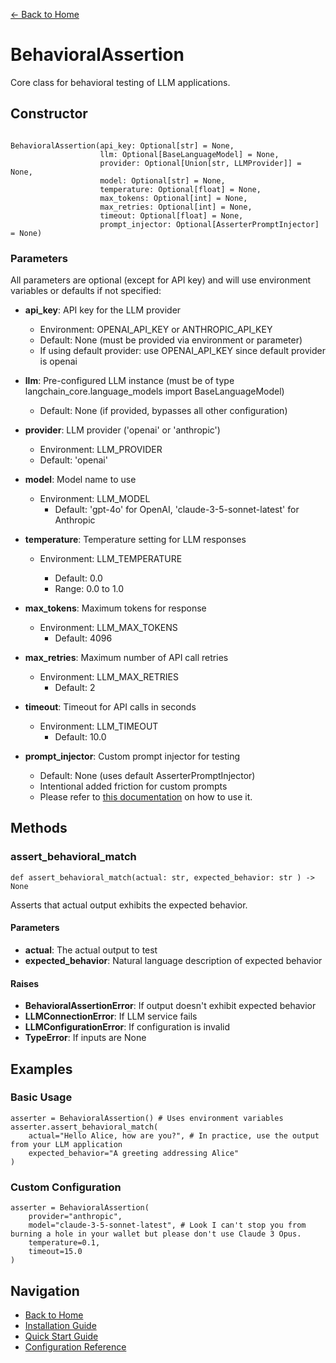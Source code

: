 [← Back to Home](../index.md)

# BehavioralAssertion

Core class for behavioral testing of LLM applications.

## Constructor

```

BehavioralAssertion(api_key: Optional[str] = None, 
                    llm: Optional[BaseLanguageModel] = None, 
                    provider: Optional[Union[str, LLMProvider]] = None, 
                    model: Optional[str] = None, 
                    temperature: Optional[float] = None, 
                    max_tokens: Optional[int] = None, 
                    max_retries: Optional[int] = None,
                    timeout: Optional[float] = None,
                    prompt_injector: Optional[AsserterPromptInjector] = None)
```


### Parameters

All parameters are optional (except for API key) and will use environment variables or defaults if not specified:

- **api_key**: API key for the LLM provider

    - Environment: OPENAI_API_KEY or ANTHROPIC_API_KEY
    - Default: None (must be provided via environment or parameter)
    - If using default provider: use OPENAI_API_KEY since default provider is openai

- **llm**: Pre-configured LLM instance (must be of type langchain_core.language_models import BaseLanguageModel)
    
    - Default: None (if provided, bypasses all other configuration)

- **provider**: LLM provider ('openai' or 'anthropic')

    - Environment: LLM_PROVIDER
    - Default: 'openai'

- **model**: Model name to use

    - Environment: LLM_MODEL
        - Default: 'gpt-4o' for OpenAI, 'claude-3-5-sonnet-latest' for Anthropic

- **temperature**: Temperature setting for LLM responses

    - Environment: LLM_TEMPERATURE
  
        - Default: 0.0
        - Range: 0.0 to 1.0

- **max_tokens**: Maximum tokens for response

    - Environment: LLM_MAX_TOKENS
        - Default: 4096

- **max_retries**: Maximum number of API call retries

    - Environment: LLM_MAX_RETRIES
        - Default: 2

- **timeout**: Timeout for API calls in seconds

    - Environment: LLM_TIMEOUT
        - Default: 10.0

- **prompt_injector**: Custom prompt injector for testing

    - Default: None (uses default AsserterPromptInjector)
    - Intentional added friction for custom prompts
    - Please refer to [this documentation](custom-prompt-injection.md) on how to use it.

## Methods

### assert_behavioral_match

```
def assert_behavioral_match(actual: str, expected_behavior: str ) -> None
```

Asserts that actual output exhibits the expected behavior.

#### Parameters

- **actual**: The actual output to test
- **expected_behavior**: Natural language description of expected behavior

#### Raises

- **BehavioralAssertionError**: If output doesn't exhibit expected behavior
- **LLMConnectionError**: If LLM service fails
- **LLMConfigurationError**: If configuration is invalid
- **TypeError**: If inputs are None

## Examples

### Basic Usage

```
asserter = BehavioralAssertion() # Uses environment variables 
asserter.assert_behavioral_match(
    actual="Hello Alice, how are you?", # In practice, use the output from your LLM application
    expected_behavior="A greeting addressing Alice" 
)
```

### Custom Configuration

```
asserter = BehavioralAssertion(
    provider="anthropic", 
    model="claude-3-5-sonnet-latest", # Look I can't stop you from burning a hole in your wallet but please don't use Claude 3 Opus. 
    temperature=0.1,
    timeout=15.0
)
```

## Navigation

- [Back to Home](../index.md)
- [Installation Guide](../getting-started/installation.md)
- [Quick Start Guide](../getting-started/quickstart.md)
- [Configuration Reference](configuration.md)